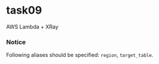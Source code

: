 # task09

AWS Lambda + XRay

### Notice

Following aliases should be specified: `region`, `target_table`.
